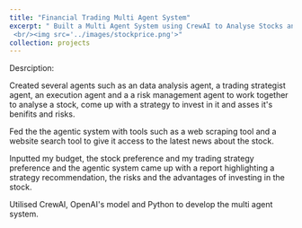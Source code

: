 ```yaml
---
title: "Financial Trading Multi Agent System"
excerpt: " Built a Multi Agent System using CrewAI to Analyse Stocks and come up with the a trading strategy
 <br/><img src='../images/stockprice.png'>"
collection: projects
---
```

Desrciption:

Created several agents such as an  data analysis agent, a trading strategist agent, an execution agent and a a risk management agent to work together to analyse a stock, come up with a strategy to invest in it and asses it's benifits and risks.

Fed the the agentic system with tools such as a web scraping tool and a website search tool to give it access to the latest news about the stock. 

Inputted my budget, the stock preference and my trading strategy preference and the agentic system came up with a report highlighting a strategy recommendation, the risks and the advantages of investing in the stock. 

Utilised CrewAI, OpenAI's model and Python to develop the multi agent system.
